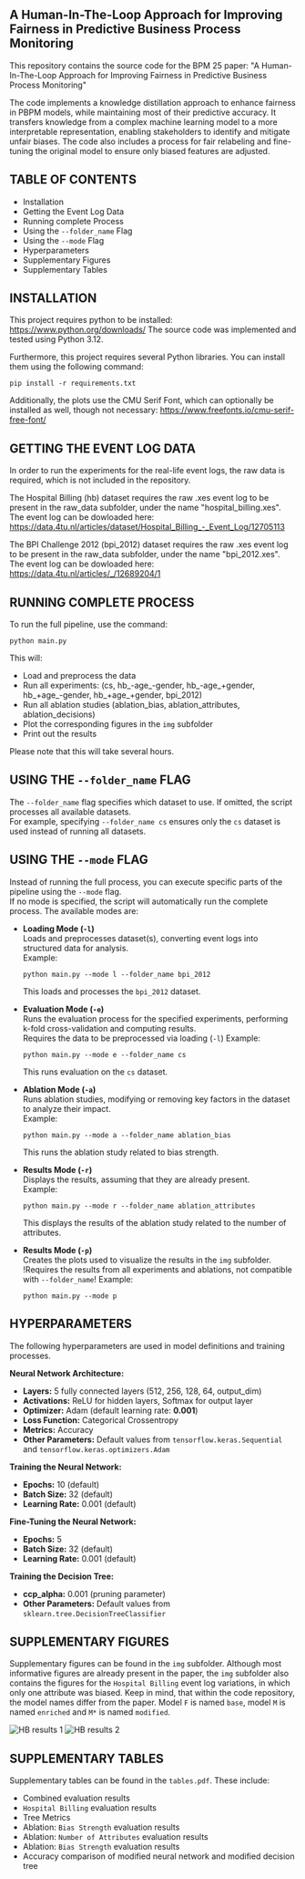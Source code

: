 A Human-In-The-Loop Approach for Improving Fairness in Predictive Business Process Monitoring
---------------------------------------------------------------------------------------------  

This repository contains the source code for the BPM 25 paper: 
"A Human-In-The-Loop Approach for Improving Fairness in Predictive Business Process Monitoring"

The code implements a knowledge distillation approach to enhance fairness in PBPM models, while maintaining most of their predictive accuracy.
It transfers knowledge from a complex machine learning model to a more interpretable representation,
enabling stakeholders to identify and mitigate unfair biases.
The code also includes a process for fair relabeling and fine-tuning the original model to ensure only biased features are adjusted.


TABLE OF CONTENTS
-----------------------  
- Installation
- Getting the Event Log Data
- Running complete Process
- Using the `--folder_name` Flag
- Using the `--mode` Flag
- Hyperparameters  
- Supplementary Figures
- Supplementary Tables


INSTALLATION
-----------------------  
This project requires python to be installed:
https://www.python.org/downloads/
The source code was implemented and tested using Python 3.12.

Furthermore, this project requires several Python libraries. You can install them using the following command:  

    pip install -r requirements.txt

Additionally, the plots use the CMU Serif Font, which can optionally be installed as well, though not necessary:
https://www.freefonts.io/cmu-serif-free-font/


GETTING THE EVENT LOG DATA
------------------------  
In order to run the experiments for the real-life event logs, the raw data is required, which is not included in the repository.

The Hospital Billing (hb) dataset requires the raw .xes event log to be present in the raw_data subfolder,
under the name "hospital_billing.xes".
The event log can be dowloaded here:
https://data.4tu.nl/articles/dataset/Hospital_Billing_-_Event_Log/12705113

The BPI Challenge 2012 (bpi_2012) dataset requires the raw .xes event log to be present in the raw_data subfolder,
under the name "bpi_2012.xes".
The event log can be dowloaded here:
https://data.4tu.nl/articles/_/12689204/1


RUNNING COMPLETE PROCESS  
------------------------  

To run the full pipeline, use the command:  

    python main.py  

This will:  
- Load and preprocess the data  
- Run all experiments: (cs, hb_-age_-gender, hb_-age_+gender, hb_+age_-gender, hb_+age_+gender, bpi_2012)  
- Run all ablation studies (ablation_bias, ablation_attributes, ablation_decisions)
- Plot the corresponding figures in the `img` subfolder
- Print out the results

Please note that this will take several hours.


USING THE `--folder_name` FLAG  
------------------------------  

The `--folder_name` flag specifies which dataset to use. If omitted, the script processes all available datasets.  
For example, specifying `--folder_name cs` ensures only the `cs` dataset is used instead of running all datasets.  


USING THE `--mode` FLAG  
-----------------------

Instead of running the full process, you can execute specific parts of the pipeline using the `--mode` flag.  
If no mode is specified, the script will automatically run the complete process.
The available modes are:  

- **Loading Mode (`-l`)**  
  Loads and preprocesses dataset(s), converting event logs into structured data for analysis.  
  Example:  

      python main.py --mode l --folder_name bpi_2012

    This loads and processes the `bpi_2012` dataset.

- **Evaluation Mode (`-e`)**  
  Runs the evaluation process for the specified experiments, performing k-fold cross-validation and computing results.  
  Requires the data to be preprocessed via loading (`-l`)
  Example:  

      python main.py --mode e --folder_name cs

  This runs evaluation on the `cs` dataset.

- **Ablation Mode (`-a`)**  
  Runs ablation studies, modifying or removing key factors in the dataset to analyze their impact.  
  Example:  

      python main.py --mode a --folder_name ablation_bias  

  This runs the ablation study related to bias strength.  

- **Results Mode (`-r`)**  
  Displays the results, assuming that they are already present.  
  Example:  

      python main.py --mode r --folder_name ablation_attributes 

  This displays the results of the ablation study related to the number of attributes.  

- **Results Mode (`-p`)**  
  Creates the plots used to visualize the results in the `img` subfolder.
  !Requires the results from all experiments and ablations, not compatible with `--folder_name`!
  Example:  

      python main.py --mode p


HYPERPARAMETERS  
---------------  

The following hyperparameters are used in model definitions and training processes.

**Neural Network Architecture:**  
- **Layers:** 5 fully connected layers (512, 256, 128, 64, output_dim)  
- **Activations:** ReLU for hidden layers, Softmax for output layer  
- **Optimizer:** Adam (default learning rate: **0.001**)  
- **Loss Function:** Categorical Crossentropy  
- **Metrics:** Accuracy  
- **Other Parameters:** Default values from `tensorflow.keras.Sequential` and `tensorflow.keras.optimizers.Adam`  

**Training the Neural Network:**  
- **Epochs:** 10 (default)  
- **Batch Size:** 32 (default)  
- **Learning Rate:** 0.001 (default)  

**Fine-Tuning the Neural Network:**  
- **Epochs:** 5  
- **Batch Size:** 32 (default)  
- **Learning Rate:** 0.001 (default)  

**Training the Decision Tree:**  
- **ccp_alpha:** 0.001 (pruning parameter)  
- **Other Parameters:** Default values from `sklearn.tree.DecisionTreeClassifier`


SUPPLEMENTARY FIGURES
---------------------
Supplementary figures can be found in the `img` subfolder.
Although most informative figures are already present in the paper,
the `img` subfolder also contains the figures for the `Hospital Billing` event log variations,
in which only one attribute was biased.
Keep in mind, that within the code repository, the model names differ from the paper.
Model `F` is named `base`, model `M` is named `enriched` and `M*` is named `modified`.

![HB results 1](img/hb_-age_+gender/hb_-age_+gender-accuracy-vs-fairness.png)
![HB results 2](img/hb_+age_-gender/hb_+age_-gender-accuracy-vs-fairness.png)


SUPPLEMENTARY TABLES
---------------------
Supplementary tables can be found in the `tables.pdf`.
These include:
- Combined evaluation results
- `Hospital Billing` evaluation results
- Tree Metrics
- Ablation: `Bias Strength` evaluation results
- Ablation: `Number of Attributes` evaluation results
- Ablation: `Bias Strength` evaluation results
- Accuracy comparison of modified neural network and modified decision tree
